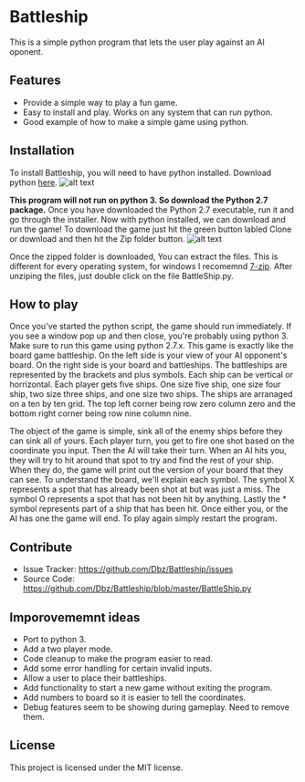 # Battleship

This is a simple python program that lets the user play against an AI oponent. 

## Features 
* Provide a simple way to play a fun game.
* Easy to install and play. Works on any system that can run python.
* Good example of how to make a simple game using python.

## Installation

To install Battleship, you will need to have python installed. Download python [here](https://www.python.org/downloads/).
![alt text](https://github.com/brandonsness/Battleship/blob/master/markdown/py1.JPG)

**This program will not run on python 3. So download the Python 2.7 package.** 
Once you have downloaded the Python 2.7 executable, run it and go through the installer. 
Now with python installed, we can download and run the game! To download the game just hit the green button labled Clone or download and then hit the Zip folder button. ![alt text](https://github.com/brandonsness/Battleship/blob/master/markdown/down1.JPG)


Once the zipped folder is downloaded, You can extract the files. This is different for every operating system, for windows I recomemnd [7-zip](https://www.7-zip.org/). After unziping the files, just double click on the file BattleShip.py.

## How to play

Once you've started the python script, the game should run immediately. If you see a window pop up and then close, you're probably using python 3. Make sure to run this game using python 2.7.x. This game is exactly like the board game battleship. On the left side is your view of your AI opponent's board. On the right side is your board and battleships. The battleships are represented by the brackets and plus symbols. Each ship can be vertical or horrizontal. Each player gets five ships. One size five ship, one size four ship, two size three ships, and one size two ships. The ships are arranaged on a ten by ten grid. The top left corner being row zero column zero and the bottom right corner being row nine column nine. 

The object of the game is simple, sink all of the enemy ships before they can sink all of yours. Each player turn, you get to fire one shot based on the coordinate you input. Then the AI will take their turn. When an AI hits you, they will try to hit around that spot to try and find the rest of your ship. When they do, the game will print out the version of your board that they can see. To understand the board, we'll explain each symbol. The symbol X represents a spot that has already been shot at but was just a miss. The symbol O represents a spot that has not been hit by anything. Lastly the * symbol represents part of a ship that has been hit. Once either you, or the AI has one the game will end. To play again simply restart the program.

## Contribute
* Issue Tracker: https://github.com/Dbz/Battleship/issues
* Source Code: https://github.com/Dbz/Battleship/blob/master/BattleShip.py

## Imporovememnt ideas
* Port to python 3.
* Add a two player mode.
* Code cleanup to make the program easier to read.
* Add some error handling for certain invalid inputs.
* Allow a user to place their battleships.
* Add functionality to start a new game without exiting the program.
* Add numbers to board so it is easier to tell the coordinates.
* Debug features seem to be showing during gameplay. Need to remove them. 

## License
This project is licensed under the MIT license.

